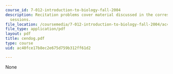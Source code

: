```yaml
---
course_id: 7-012-introduction-to-biology-fall-2004
description: Recitation problems cover material discussed in the corresponding lecture
  sessions.
file_location: /coursemedia/7-012-introduction-to-biology-fall-2004/ac40fce17b8ec2e675d759b312ff61d2_cendog.pdf
file_type: application/pdf
layout: pdf
title: cendog.pdf
type: course
uid: ac40fce17b8ec2e675d759b312ff61d2

---
```

None